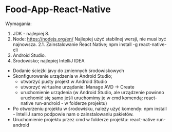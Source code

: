 # Food-App-React-Native

Wymagania:

1. JDK - najlepiej 8.
2. Node: https://nodejs.org/en/
    Najlepiej użyć stabilnej wersji, nie musi być najnowsza.
    2.1. Zainstalowanie React Native; npm install -g react-native-cli
3. Android Studio.
4. Środowisko; najlepiej IntelliJ IDEA

* Dodanie ścieżki javy do zmiennych środowiskowych
* Skonfigurowanie urządzenia w Android Studio;
  - utworzyć pusty projekt w Android Studio
  - utworzyć wirtualne urządanie: Manage AVD -> Create
  - uruchomienie urządenia (w Android Studio,
    ale urządzenie powinno uruchomić się samo jeśli uruchomimy je w cmd komendą: react-native run-android - w folderze projektu)
* Po otworzeniu projektu w środowisku, należy użyć komendy: npm install - IntelliJ samo podpowie nam o zainstalowaniu pakietów.
* Uruchomienie projektu przez cmd w folderze projektu: react-native run-android
    
